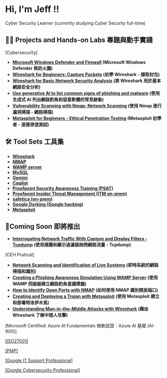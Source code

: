 <h1>Hi, I'm Jeff !! </h1>
Cyber Security Learner (currently studying Cyber Security full-time)

<h2>👨‍💻 Projects and Hands-on Labs 專題與動手實踐</h2>

[Cybersecurity]
- <b>[Microsoft Windows Defender and Firewall](https://github.com/AlmostNeverDone/Project-Microsoft-Windows-Defender-and-Firewall) (Microsoft Windows Defender 與防火牆)</b>
- <b>[Wireshark for Beginners: Capture Packets](https://github.com/AlmostNeverDone/Project-Wireshark-for-Beginners-Capture-Packets) (初學 Wireshark - 擷取封包)</b>
- <b>[Wireshark for Basic Network Security Analysis](https://github.com/AlmostNeverDone/Project-Wireshark-for-Basic-Network-Security-Analysis/tree/main) (將 Wireshark 用於基本網路安全分析)</b>
- <b>[Use generative AI to list common signs of phishing and malware](https://github.com/AlmostNeverDone/Project-Use-generative-AI-to-list-common-signs-of-phishing-and-malware) (使用生成式 AI 列出網路釣魚和惡意軟體的常見跡象)</b>
- <b>[Vulnerability Scanning with Nmap: Network Scanning](https://github.com/AlmostNeverDone/Project-Vulnerability-Scanning-with-Nmap-Network-Scanning) (使用 Nmap 進行漏洞掃描 - 網路掃描)</b>
- <b>[Metasploit for Beginners - Ethical Penetration Testing](https://github.com/AlmostNeverDone/Project-Metasploit-for-Beginners-Ethical-Penetration-Testing)  (Metasploit 初學者 - 道德滲透測試)</b>

<h2>🛠 Tool Sets 工具集</h2>

- <b>[Wireshark]()</b>
- <b>[NMAP]()</b>
- <b>[WAMP server]()</b>
- <b>[MySQL]()</b>
- <b>[Gemini]()</b>
- <b>[Copilot]()</b>
- <b>[Proofpoint Security Awareness Training (PSAT)]()</b>
- <b>[Proofpoint Insider Threat Management (ITM on-prem)]()</b>
- <b>[safetica (on-prem)]()</b>
- <b>[Google Dorking (Google hacking)]()</b>
- <b>[Metasploit]()</b>

<h2>📝Coming Soon 即將推出</h2>


- <b>[Interrogating Network Traffic With Capture and Display Filters - Tcpdump]() (使用捕獲和顯示過濾器詢問網路流量 - Tcpdump)</b>


[CEH Pratical]
- <b>[Network Scanning and Identification of Live Systems]() (即時系統的網路掃描和識別)</b>
- <b>[Creating a Phishing Awareness Simulation Using WAMP Server]() (使用 WAMP 伺服器建立網路釣魚意識模擬)</b>
- <b>[How to Identify Open Ports with NMAP]() (如何使用 NMAP 識別開放端口)</b>
- <b>[Creating and Deploying a Trojan with Metasploit]() (使用 Metasploit 建立和部署特洛伊木馬)</b>
- <b>[Understanding Man-in-the-Middle Attacks with Wireshark]() (藉由 Wireshark 了解中間人攻擊)</b>


[Microsoft Certified: Azure AI Fundamentals 微軟認證：Azure AI 基礎 (AI-900)] </b>

[[ISO27001]]()

[[PMP]]()

[[Google IT Support Professional]](https://coursera.org/verify/professional-cert/GWDPHD4P8TDJ)

[[Google Cybersecurity Professional]](https://coursera.org/verify/professional-cert/SWUXJAL4M678)</b>



